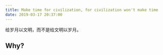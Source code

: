 ```yaml
---
title: Make time for civilization, for civilization won't make time
date: 2019-03-17 20:37:00
---
```


给岁月以文明，而不是给文明以岁月。

## Why?

